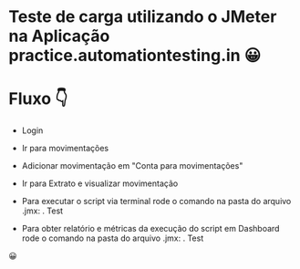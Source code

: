 
# Teste de carga utilizando o JMeter na Aplicação practice.automationtesting.in 😀

# Fluxo 👇
- Login
- Ir para movimentações
- Adicionar movimentação em "Conta para movimentações"
- Ir para Extrato e visualizar movimentação

- Para executar o script via terminal rode o comando na pasta do arquivo .jmx:
. Test 

- Para obter relatório e métricas da execução do script em Dashboard rode o comando na pasta do arquivo .jmx:
. Test

😀
